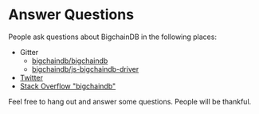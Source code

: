 <!---
Copyright BigchainDB GmbH and BigchainDB contributors
SPDX-License-Identifier: (Apache-2.0 AND CC-BY-4.0)
Code is Apache-2.0 and docs are CC-BY-4.0
--->

# Answer Questions

People ask questions about BigchainDB in the following places:

- Gitter
  - [bigchaindb/bigchaindb](https://gitter.im/bigchaindb/bigchaindb)
  - [bigchaindb/js-bigchaindb-driver](https://gitter.im/bigchaindb/js-bigchaindb-driver)
- [Twitter](https://twitter.com/bigchaindb)
- [Stack Overflow "bigchaindb"](https://stackoverflow.com/search?q=bigchaindb)

Feel free to hang out and answer some questions. People will be thankful.
